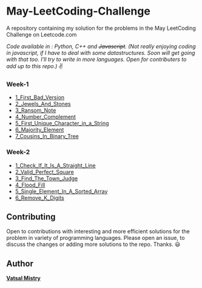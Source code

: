 # May-LeetCoding-Challenge
A repository containing my solution for the problems in the May LeetCoding Challenge on Leetcode.com


*Code available in : Python, C++ and ~~Javascript~~. (Not really enjoying coding in javascript, if I have to deal with some datastructures. Soon will get going with that too. I'll try to write in more languages. Open for contributers to add up to this repo.)* :v:


### Week-1

* [1_First_Bad_Version](Week1/1_First_Bad_Version)
* [2_Jewels_And_Stones](Week1/2_Jewels_And_Stones)
* [3_Ransom_Note](Week1/3_Ransom_Note)
* [4_Number_Complement](Week1/4_Number_Complement)
* [5_First_Unique_Character_in_a_String](Week1/5_First_Unique_Character_in_a_String)
* [6_Majority_Element](Week1/6_Majority_Element)
* [7_Cousins_In_Binary_Tree](Week1/7_Cousins_In_Binary_Tree)


### Week-2

* [1_Check_If_It_Is_A_Straight_Line](Week2/1_Check_If_It_Is_A_Straight_Line)
* [2_Valid_Perfect_Square](Week2/2_Valid_Perfect_Square)
* [3_Find_The_Town_Judge](Week2/3_Find_The_Town_Judge)
* [4_Flood_Fill](Week2/4_Flood_Fill)
* [5_Single_Element_In_A_Sorted_Array](Week2/5_Single_Element_In_A_Sorted_Array)
* [6_Remove_K_Digits](Week2/6_Remove_K_Digits)

## Contributing

Open to contributions with interesting and more efficient solutions for the problem in variety of programming languages. Please open an issue, to discuss the changes or adding more solutions to the repo. Thanks. :smiley:


## Author

[**Vatsal Mistry**](https://mistryvatsal.github.io)